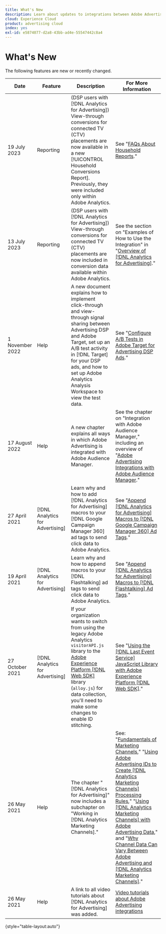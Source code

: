 ```yaml
---
title: What's New
description: Learn about updates to integrations between Adobe Advertising and other products and services in Adobe Experience Cloud.
cloud: Experience Cloud
product: advertising cloud
index: yes
exl-id: e5874077-d2a8-43bb-ad4e-55547442c8a4
---
```

# What's New

The following features are new or recently changed.

| Date | Feature | Description | For More Information |
| ---- | ------- | ----------- | -------------------- |
| 19 July 2023 | Reporting | (DSP users with [!DNL Analytics for Advertising]) View-through conversions for connected TV (CTV) placements are now available in a new [!UICONTROL Household Conversions Report]. Previously, they were included only within Adobe Analytics. | See "[FAQs About Household Reports](/help/dsp/reports/faq-household-report.md)." |
| 13 July 2023 | Reporting | (DSP users with [!DNL Analytics for Advertising]) View-through conversions for connected TV (CTV) placements are now included in conversion data available within Adobe Analytics. | See the section on "Examples of How to Use the Integration" in "[Overview of [!DNL Analytics for Advertising]](/help/integrations/analytics/overview.md#integration-examples)." |
| 1 November 2022 | Help | A new document explains how to implement click-through and view-through signal sharing between Advertising DSP and Adobe Target, set up an A/B test activity in [!DNL Target] for your DSP ads, and how to set up Adobe Analytics Analysis Workspace to view the test data. | See "[Configure A/B Tests in Adobe Target for Advertising DSP Ads](/help/integrations/target/overview-ab-tests.md)." |
| 17 August 2022 | Help  | A new chapter explains all ways in which Adobe Advertising is integrated with Adobe Audience Manager. | See the chapter on "Integration with Adobe Audience Manager," including an overview of "[Adobe Advertising Integrations with Adobe Audience Manager](/help/integrations/audience-manager/overview.md)." |
| 27 April 2021 | [!DNL Analytics for Advertising] | Learn why and how to add [!DNL Analytics for Advertising] macros to your [!DNL Google Campaign Manager 360] ad tags to send click data to Adobe Analytics. | See "[Append [!DNL Analytics for Advertising] Macros to [!DNL Google Campaign Manager 360] Ad Tags](/help/integrations/analytics/macros-google-campaign-manager.md)." |
| 19 April 2021 | [!DNL Analytics for Advertising] | Learn why and how to append macros to your [!DNL Flashtalking] ad tags to send click data to Adobe Analytics. | See "[Append [!DNL Analytics for Advertising] Macros to [!DNL Flashtalking] Ad Tags](/help/integrations/analytics/macros-flashtalking.md)." |
| 27 October 2021 | [!DNL Analytics for Advertising] | If your organization wants to switch from using the legacy Adobe Analytics `visitorAPI.js` library to the [Adobe Experience Platform [!DNL Web SDK]](https://experienceleague.adobe.com/docs/experience-platform/edge/home.html) library (`alloy.js`) for data collection, you'll need to make some changes to enable ID stitching. | See "[Using the [!DNL Last Event Service] JavaScript Library with Adobe Experience Platform [!DNL Web SDK]](/help/integrations/analytics/web-sdk.md)." |
| 26 May 2021 | Help | The chapter "[!DNL Analytics for Advertising]" now includes a subchapter on "Working in [!DNL Analytics Marketing Channels]." | See: "[Fundamentals of Marketing Channels](/help/integrations/analytics/marketing-channels/mc-overview.md)," "[Using Adobe Advertising IDs to Create [!DNL Analytics Marketing Channels] Processing Rules](/help/integrations/analytics/marketing-channels/mc-ids.md)," "[Using [!DNL Analytics Marketing Channels] with Adobe Advertising Data](/help/integrations/analytics/marketing-channels/mc-ac-data.md)," and "[Why Channel Data Can Vary Between Adobe Advertising and [!DNL Analytics Marketing Channels]](/help/integrations/analytics/marketing-channels/mc-data-variances.md)." |
| 26 May 2021 | Help | A link to all video tutorials about [!DNL Analytics for Advertising] was added. | [Video tutorials about Adobe Advertising integrations](https://experienceleague.adobe.com/docs/advertising-learn/tutorials/overview.html) |

{style="table-layout:auto"}

<!-- At some point, just make this an overview page instead?

Adobe Advertising is integrated with the following Adobe Experience Cloud products:

* [Adobe Analytics](/help/integrations/analytics/overview.md)

* Adobe Audience Manager

* Adobe Campaign (Adobe Advertising Search only)

 -->
